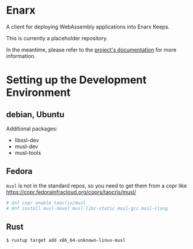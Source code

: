 # Enarx
A client for deploying WebAssembly applications into Enarx Keeps.

This is currently a placeholder repository.

In the meantime, please refer to the [project's documentation](https://github.com/enarx/enarx.github.io/wiki/Enarx-Introduction) for more information.

# Setting up the Development Environment

## debian, Ubuntu

Additional packages:
* libssl-dev
* musl-dev
* musl-tools

## Fedora

`musl` is not in the standard repos, so you need to get them from a copr like
 https://copr.fedorainfracloud.org/coprs/taocris/musl/

```bash
# dnf copr enable taocris/musl
# dnf install musl-devel musl-libc-static musl-gcc musl-clang 
```

## Rust

```bash
$ rustup target add x86_64-unknown-linux-musl
```